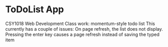 # ToDoList App
CSY1018 Web Development
Class work: momentum-style todo list
This currently has a couple of issues: On page refresh, the list does not display. Pressing the enter key causes a page refresh instead of saving the typed item